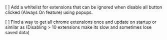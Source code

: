 [ ] Add a whitelist for extensions that can be ignored when disable all button clicked (Always On feature) using popups.

[ ] Find a way to get all chrome extensions once and update on startup or similar as (Disabling > 10 extensions make its slow and sometimes lose saved data)